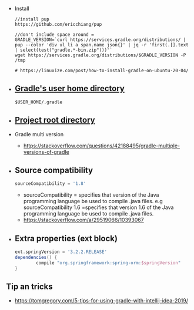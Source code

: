 - Install
    ```shell script
    //install pup
    https://github.com/ericchiang/pup
  
    //don't include space around = 
    GRADLE_VERSION=`curl https://services.gradle.org/distributions/ | pup --color 'div ul li a span.name json{}' | jq -r 'first(.[].text | select(test("gradle.*-bin.zip")))'`
    wget https://services.gradle.org/distributions/$GRADLE_VERSION -P /tmp
  
    # https://linuxize.com/post/how-to-install-gradle-on-ubuntu-20-04/
    ```

- ## [Gradle's user home directory](https://docs.gradle.org/current/userguide/directory_layout.html)
    ```shell script
    $USER_HOME/.gradle
    ```
- ## [Project root directory](https://docs.gradle.org/current/userguide/directory_layout.html#dir:project_root)

- Gradle multi version
    - https://stackoverflow.com/questions/42188495/gradle-multiple-versions-of-gradle

- ## Source compatibility
    ```groovy
    sourceCompatibility = '1.8'
    ```
    - sourceCompatibility = specifies that version of the Java programming language be used to compile .java files. e.g sourceCompatibility 1.6 =specifies that version 1.6 of the Java programming language be used to compile .java files.
    - https://stackoverflow.com/a/29519066/10393067
    
- ## Extra properties (ext block)
  ```groovy
  ext.springVersion = '3.2.2.RELEASE'
  dependencies() {
          compile "org.springframework:spring-orm:$springVersion"
  }
  ```    
  
## Tip an tricks
- https://tomgregory.com/5-tips-for-using-gradle-with-intellij-idea-2019/  